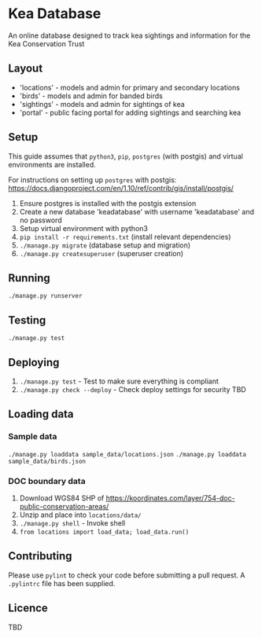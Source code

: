 # Kea Database
An online database designed to track kea sightings and information for the Kea Conservation Trust


## Layout
* 'locations' - models and admin for primary and secondary locations
* 'birds' - models and admin for banded birds
* 'sightings' - models and admin for sightings of kea
* 'portal' - public facing portal for adding sightings and searching kea


## Setup
This guide assumes that `python3`, `pip`, `postgres` (with postgis) and virtual environments are
installed.

For instructions on setting up `postgres` with postgis:
<https://docs.djangoproject.com/en/1.10/ref/contrib/gis/install/postgis/>

1. Ensure postgres is installed with the postgis extension
2. Create a new database 'keadatabase' with username 'keadatabase' and no password
3. Setup virtual environment with python3
4. `pip install -r requirements.txt` (install relevant dependencies)
5. `./manage.py migrate` (database setup and migration)
6. `./manage.py createsuperuser` (superuser creation)


## Running
`./manage.py runserver`


## Testing
`./manage.py test`


## Deploying
1. `./manage.py test` - Test to make sure everything is compliant
2. `./manage.py check --deploy` - Check deploy settings for security
TBD


## Loading data
### Sample data
`./manage.py loaddata sample_data/locations.json`
`./manage.py loaddata sample_data/birds.json`


### DOC boundary data
1. Download WGS84 SHP of <https://koordinates.com/layer/754-doc-public-conservation-areas/>
2. Unzip and place into `locations/data/`
3. `./manage.py shell` - Invoke shell
4. `from locations import load_data; load_data.run()`


## Contributing
Please use `pylint` to check your code before submitting a pull request. A `.pylintrc` file has been
supplied.


## Licence
TBD
